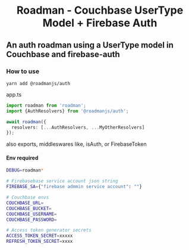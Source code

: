 
<p align="center">
  <h1 align="center"> Roadman - Couchbase UserType Model + Firebase Auth </h1>
</p>


## An auth roadman using a UserType model in Couchbase and firebase-auth

### How to use
```
yarn add @roadmanjs/auth
```

app.ts
```ts
import roadman from 'roadman';
import {AuthResolvers} from '@roadmanjs/auth';

await roadman({
  resolvers: [...AuthResolvers, ...MyOtherResolvers]
});
```

also exports, middleswares like, isAuth, or FirebaseToken

#### Env required
```sh
DEBUG=roadman*

# Firebasebase service account json string
FIREBASE_SA={"firebase admmin service account": ""}

# Couchbase envs
COUCHBASE_URL= 
COUCHBASE_BUCKET=
COUCHBASE_USERNAME= 
COUCHBASE_PASSWORD= 

# Access token generator secrets
ACCESS_TOKEN_SECRET=xxxxx
REFRESH_TOKEN_SECRET=xxxx
```
